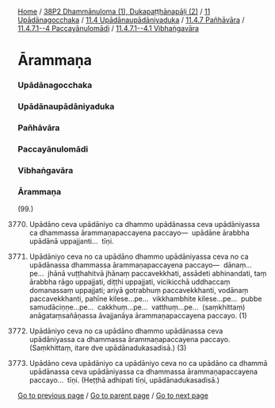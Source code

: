 
[Home](/) / [38P2 Dhammānuloma (1), Dukapaṭṭhānapāḷi (2)](/tipitaka/38P2.md) / [11 Upādānagocchaka](/tipitaka/38P2/11.md) / [11.4 Upādānaupādāniyaduka](/tipitaka/38P2/11/11.4.md) / [11.4.7 Pañhāvāra](/tipitaka/38P2/11/11.4/11.4.7.md) / [11.4.7.1--4 Paccayānulomādi](/tipitaka/38P2/11/11.4/11.4.7/11.4.7.1--4.md) / [11.4.7.1--4.1 Vibhaṅgavāra](/tipitaka/38P2/11/11.4/11.4.7/11.4.7.1--4/11.4.7.1--4.1.md)

# Ārammaṇa

### Upādānagocchaka

### Upādānaupādāniyaduka

### Pañhāvāra

### Paccayānulomādi

### Vibhaṅgavāra

### Ārammaṇa

(99.)

3770. Upādāno ceva upādāniyo ca dhammo upādānassa ceva upādāniyassa ca dhammassa ārammaṇapaccayena paccayo—  upādāne ārabbha upādānā uppajjanti…  tīṇi.

3771. Upādāniyo ceva no ca upādāno dhammo upādāniyassa ceva no ca upādānassa dhammassa ārammaṇapaccayena paccayo—  dānaṃ…pe…  jhānā vuṭṭhahitvā jhānaṃ paccavekkhati, assādeti abhinandati, taṃ ārabbha rāgo uppajjati, diṭṭhi uppajjati, vicikicchā uddhaccaṃ domanassaṃ uppajjati; ariyā gotrabhuṃ paccavekkhanti, vodānaṃ paccavekkhanti, pahīne kilese…pe…  vikkhambhite kilese…pe…  pubbe samudāciṇṇe…pe…  cakkhuṃ…pe…  vatthuṃ…pe…  (saṃkhittaṃ) anāgataṃsañāṇassa āvajjanāya ārammaṇapaccayena paccayo. (1)

3772. Upādāniyo ceva no ca upādāno dhammo upādānassa ceva upādāniyassa ca dhammassa ārammaṇapaccayena paccayo. (Saṃkhittaṃ, itare dve upādānadukasadisā.) (3)

3773. Upādāno ceva upādāniyo ca upādāniyo ceva no ca upādāno ca dhammā upādānassa ceva upādāniyassa ca dhammassa ārammaṇapaccayena paccayo…  tīṇi. (Heṭṭhā adhipati tīṇi, upādānadukasadisā.)

[Go to previous page](/tipitaka/38P2/11/11.4/11.4.7/11.4.7.1--4/11.4.7.1--4.1/Hetu.md) / [Go to parent page](/tipitaka/38P2/11/11.4/11.4.7/11.4.7.1--4/11.4.7.1--4.1.md) / [Go to next page](/tipitaka/38P2/11/11.4/11.4.7/11.4.7.1--4/11.4.7.1--4.1/Adhipati.md)


